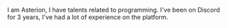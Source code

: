 
I am Asterion, I have talents related to programming. I've been on Discord for 3 years, I've had a lot of experience on the platform. 
